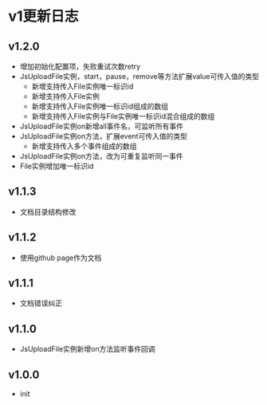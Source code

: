 # v1更新日志

## v1.2.0
+ 增加初始化配置项，失败重试次数retry
+ JsUploadFile实例，start，pause，remove等方法扩展value可传入值的类型
  + 新增支持传入File实例唯一标识id
  + 新增支持传入File实例
  + 新增支持传入File实例唯一标识id组成的数组
  + 新增支持传入File实例与File实例唯一标识id混合组成的数组
+ JsUploadFile实例on新增all事件名，可监听所有事件
+ JsUploadFile实例on方法，扩展event可传入值的类型
  + 新增支持传入多个事件组成的数组
+ JsUploadFile实例on方法，改为可重复监听同一事件
+ File实例增加唯一标识id

## v1.1.3
+ 文档目录结构修改

## v1.1.2
+ 使用github page作为文档

## v1.1.1
+ 文档错误纠正

## v1.1.0
+ JsUploadFile实例新增on方法监听事件回调

## v1.0.0
+ init
